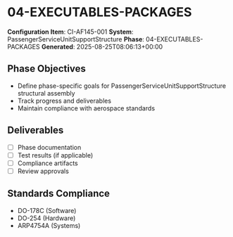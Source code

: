 # 04-EXECUTABLES-PACKAGES

**Configuration Item**: CI-AF145-001
**System**: PassengerServiceUnitSupportStructure
**Phase**: 04-EXECUTABLES-PACKAGES
**Generated**: 2025-08-25T08:06:13+00:00

## Phase Objectives
- Define phase-specific goals for PassengerServiceUnitSupportStructure structural assembly
- Track progress and deliverables
- Maintain compliance with aerospace standards

## Deliverables
- [ ] Phase documentation
- [ ] Test results (if applicable)
- [ ] Compliance artifacts
- [ ] Review approvals

## Standards Compliance
- DO-178C (Software)
- DO-254 (Hardware)
- ARP4754A (Systems)

